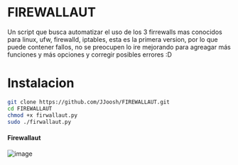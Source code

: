 # FIREWALLAUT
Un script que busca automatizar el uso de los 3 firrewalls mas conocidos para linux, ufw, firewalld, iptables, esta es la primera version, por lo que puede contener fallos, no se preocupen lo ire mejorando para agreagar más funciones y más opciones y corregir posibles errores :D

# Instalacion

```bash
git clone https://github.com/JJoosh/FIREWALLAUT.git
cd FIREWALLAUT
chmod +x firwallaut.py
sudo ./firwallaut.py 
```
#### Firewallaut
![image](https://github.com/JJoosh/FIREWALLAUT/assets/122099216/e815a0bf-2622-4862-a295-5b6ca2484040)

